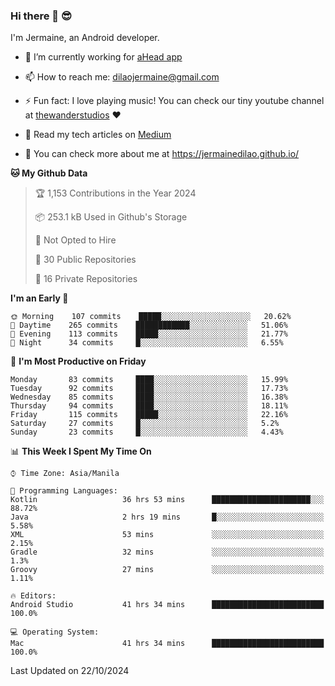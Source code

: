 ### Hi there 👋 😎
I'm Jermaine, an Android developer.

- 🔭 I’m currently working for [aHead app](https://www.ahead-app.com/)

- 📫 How to reach me: dilaojermaine@gmail.com

- ⚡ Fun fact: I love playing music! You can check our tiny youtube channel at [thewanderstudios](https://www.youtube.com/thewanderstudios) ♥️

- 📖 Read my tech articles on [Medium](https://jermainedilao.medium.com/)

- 👀 You can check more about me at https://jermainedilao.github.io/

<!--
**jermainedilao/jermainedilao** is a ✨ _special_ ✨ repository because its `README.md` (this file) appears on your GitHub profile.

Here are some ideas to get you started:

- 🔭 I’m currently working on ...
- 🌱 I’m currently learning ...
- 👯 I’m looking to collaborate on ...
- 🤔 I’m looking for help with ...
- 💬 Ask me about ...
- 📫 How to reach me: ...
- 😄 Pronouns: ...
- ⚡ Fun fact: ...
-->

<!--START_SECTION:waka-->
**🐱 My Github Data** 

> 🏆 1,153 Contributions in the Year 2024
 > 
> 📦 253.1 kB Used in Github's Storage 
 > 
> 🚫 Not Opted to Hire
 > 
> 📜 30 Public Repositories 
 > 
> 🔑 16 Private Repositories  
 > 
**I'm an Early 🐤** 

```text
🌞 Morning    107 commits    █████░░░░░░░░░░░░░░░░░░░░   20.62% 
🌆 Daytime    265 commits    ████████████░░░░░░░░░░░░░   51.06% 
🌃 Evening    113 commits    █████░░░░░░░░░░░░░░░░░░░░   21.77% 
🌙 Night      34 commits     █░░░░░░░░░░░░░░░░░░░░░░░░   6.55%

```
📅 **I'm Most Productive on Friday** 

```text
Monday       83 commits     ████░░░░░░░░░░░░░░░░░░░░░   15.99% 
Tuesday      92 commits     ████░░░░░░░░░░░░░░░░░░░░░   17.73% 
Wednesday    85 commits     ████░░░░░░░░░░░░░░░░░░░░░   16.38% 
Thursday     94 commits     ████░░░░░░░░░░░░░░░░░░░░░   18.11% 
Friday       115 commits    █████░░░░░░░░░░░░░░░░░░░░   22.16% 
Saturday     27 commits     █░░░░░░░░░░░░░░░░░░░░░░░░   5.2% 
Sunday       23 commits     █░░░░░░░░░░░░░░░░░░░░░░░░   4.43%

```


📊 **This Week I Spent My Time On** 

```text
⌚︎ Time Zone: Asia/Manila

💬 Programming Languages: 
Kotlin                   36 hrs 53 mins      ██████████████████████░░░   88.72% 
Java                     2 hrs 19 mins       █░░░░░░░░░░░░░░░░░░░░░░░░   5.58% 
XML                      53 mins             ░░░░░░░░░░░░░░░░░░░░░░░░░   2.15% 
Gradle                   32 mins             ░░░░░░░░░░░░░░░░░░░░░░░░░   1.3% 
Groovy                   27 mins             ░░░░░░░░░░░░░░░░░░░░░░░░░   1.11%

🔥 Editors: 
Android Studio           41 hrs 34 mins      █████████████████████████   100.0%

💻 Operating System: 
Mac                      41 hrs 34 mins      █████████████████████████   100.0%

```


 Last Updated on 22/10/2024
<!--END_SECTION:waka-->
